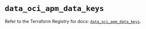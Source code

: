 # `data_oci_apm_data_keys`

Refer to the Terraform Registry for docs: [`data_oci_apm_data_keys`](https://registry.terraform.io/providers/oracle/oci/6.18.0/docs/data-sources/apm_data_keys).
